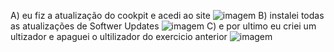 A) eu fiz a atualização do cookpit e acedi ao site 
![imagem](image2.jpg)
B) instalei todas as atualizações de Softwer Updates
![imagem](image3.jpg)
C) e por ultimo eu criei um ultizador e apaguei o ultilizador do exercicio anterior
![imagem](image8.jpg)
